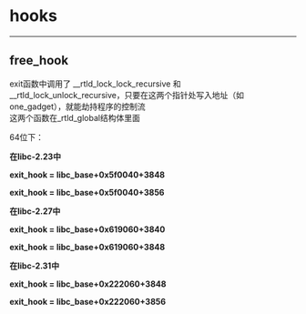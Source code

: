 # hooks  

---

## free_hook  
exit函数中调用了 __rtld_lock_lock_recursive 和 __rtld_lock_unlock_recursive，只要在这两个指针处写入地址（如one_gadget），就能劫持程序的控制流  
这两个函数在_rtld_global结构体里面  

64位下：  

**在libc-2.23中**    

**exit_hook = libc_base+0x5f0040+3848**  

**exit_hook = libc_base+0x5f0040+3856**  

**在libc-2.27中**  

**exit_hook = libc_base+0x619060+3840**  

**exit_hook = libc_base+0x619060+3848**  

**在libc-2.31中**  

**exit_hook = libc_base+0x222060+3848**  

**exit_hook = libc_base+0x222060+3856**  


